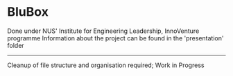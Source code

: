 # BluBox
Done under NUS' Institute for Engineering Leadership, InnoVenture programme
Information about the project can be found in the 'presentation' folder

-----------------------------------------------
Cleanup of file structure and organisation required; Work in Progress
